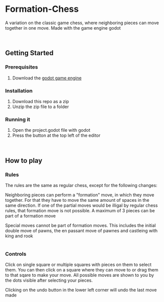 # Formation-Chess
A variation on the classic game chess, where neighboring pieces can move together in one move. Made with the game engine godot  

</br>
  

## Getting Started
### Prerequisites
1. Download the [godot game engine](https://godotengine.org/)

### Installation

1. Download this repo as a zip
2. Unzip the zip file to a folder

### Running it
1. Open the project.godot file with godot
2. Press the  button at the top left of the editor

</br>

## How to play
### Rules
The rules are the same as regular chess, except for the following changes:  </br>

Neighboring pieces can perform a "formation" move, in which they move together.
For that they have to move the same amount of spaces in the same direction.
If one of the partial moves would be illigal by regular chess rules, that formation move is not possible.
A maximum of 3 pieces can be part of a formation move </br>

Special moves cannot be part of formation moves. This includes the initial double move of pawns, the en passant move of pawnes and castleing with king and rook </br></br>

### Controls

Click on single square or multiple squares with pieces on them to select them. You can then click on a square where they can move to or drag them to that sqare to make your move. All possible moves are shown to you by the dots visible after selecting your pieces. </br>

Clicking on the undo button in the lower left corner will undo the last move made


